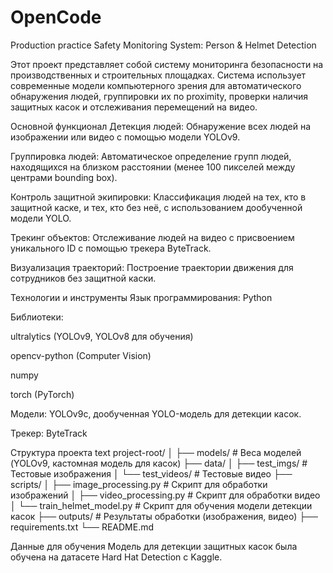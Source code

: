 # OpenCode
Production practice
Safety Monitoring System: Person & Helmet Detection


Этот проект представляет собой систему мониторинга безопасности на производственных и строительных площадках. Система использует современные модели компьютерного зрения для автоматического обнаружения людей, группировки их по proximity, проверки наличия защитных касок и отслеживания перемещений на видео.

Основной функционал
Детекция людей: Обнаружение всех людей на изображении или видео с помощью модели YOLOv9.

Группировка людей: Автоматическое определение групп людей, находящихся на близком расстоянии (менее 100 пикселей между центрами bounding box).

Контроль защитной экипировки: Классификация людей на тех, кто в защитной каске, и тех, кто без неё, с использованием дообученной модели YOLO.

Трекинг объектов: Отслеживание людей на видео с присвоением уникального ID с помощью трекера ByteTrack.

Визуализация траекторий: Построение траектории движения для сотрудников без защитной каски.

Технологии и инструменты
Язык программирования: Python

Библиотеки:

ultralytics (YOLOv9, YOLOv8 для обучения)

opencv-python (Computer Vision)

numpy

torch (PyTorch)

Модели: YOLOv9c, дообученная YOLO-модель для детекции касок.

Трекер: ByteTrack

Структура проекта
text
project-root/
│
├── models/                    # Веса моделей (YOLOv9, кастомная модель для касок)
├── data/
│   ├── test_imgs/            # Тестовые изображения
│   └── test_videos/          # Тестовые видео
├── scripts/
│   ├── image_processing.py   # Скрипт для обработки изображений
│   ├── video_processing.py   # Скрипт для обработки видео
│   └── train_helmet_model.py # Скрипт для обучения модели детекции касок
├── outputs/                  # Результаты обработки (изображения, видео)
├── requirements.txt
└── README.md


Данные для обучения
Модель для детекции защитных касок была обучена на датасете Hard Hat Detection с Kaggle.
